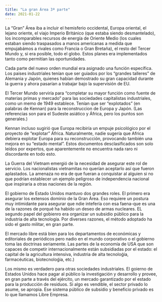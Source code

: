 ```yaml
---
title: "La gran Área 3ª parte"
date: 2021-01-22
---
```

La “Gran” Área iba a incluir el hemisferio occidental, Europa oriental, el lejano oriente, el viajo Imperio Británico (que estaba siendo desmantelado), los incomparables recursos de energía de Oriente Medio (los cuales estaban siendo traspasados a manos americanas a medida que empujabámos a rivales como Francia o Gran Bretaña), el resto del Tercer Mundo y, si era posible, todo el globo. Estos planes era implementados tanto como permitían las oportunidades.

Cada parte del nuevo orden mundial era asignado una función específica. Los paises industriales tenían que ser guiados por los “grandes talleres” de Alemania y Japón, quienes habían demostrado su gran capacidad durante la guerra y ahora pasarían a trabajar bajo la supervisión de EU.


El Tercer Mundo serviría para “completar su mayor función como fuente de materias primas y mercado” para las sociedades capitalistas industriales, como un memo de 1949 establece. Tenían que ser “explotados” (en palabras de Kennan) para la reconstruccion de Europa y Japón. (Las referencias son para el Sudeste asiático y África, pero los puntos son generales.)

Kennan incluso sugirió que Europa  recibiría un empuje psicológico por el proyecto de “explotar” África. Naturalmente, nadie sugería que Africa debiera explotar Europa para su reconstrucción, provocando también una mejora en su “estado mental”. Estos documentos desclasificados son solo leídos por expertos, que aparentemente no encuentra nada raro ni discordante en todo esto.

La Guerra del Vietnam emergió de la necesidad de asegurar este rol de servicio. Los nacionalistas vietnamitas no querían aceptarlo así que fueron aplastados. La amenaza no era de que fueran a conquistar al alguien si no que podrían establecer un ejemplo peligroso de independencia nacional que inspiraría a otras naciones de la región.

El gobierno de Estado Unidos mantuvo dos grandes roles. El primero era asegurar los extensos dominio de la Gran Área. Eso requiere un postura muy intimidante para asegurar que ndie intefería con esa faena-que es una de la razones de porqué ha habido un deseo de armas nucleares. EL segundo papel del gobienro era organizar un subsidio público para la industria de alta tecnología. Por diverses razones, el método adoptado ha sido el gasto militar, en gran parte.

El mercado libre está bien para los departamentos de económicas y editoriales de periódicos pero nadio en el mundo corporativo o el gobierno toma las doctrinas seriamente. Las partes de la economía de USA que son capaces de competir internacionalmente están subsidiadas por el estado: el capital de la agricultura intensiva, industria de alta tecnoloǵia, farmacéuticas, biotecnoloǵia, etc.)

Los mismo es verdadero para otras sociedades industriales. El goierno de Estados Unidos hace pagar al público la investigación y desarrollo y provee, en gran parte a través del ejército, un mercado garantizado por el estado para la producción de residuos. Si algo es vendible, el sector privado lo asume, se apropia. Ese sistema público de subsidio y beneficio privado es lo que llamamos Libre Empresa.
